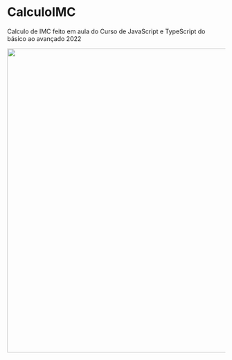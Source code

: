 # CalculoIMC
Calculo de IMC feito em aula do Curso de JavaScript e TypeScript do básico ao avançado 2022


<div align="center">
<img src="https://user-images.githubusercontent.com/78154866/193350102-5d3955f0-b39d-44ff-a4cd-f743be0510b5.png" width="700px" />
</div>

